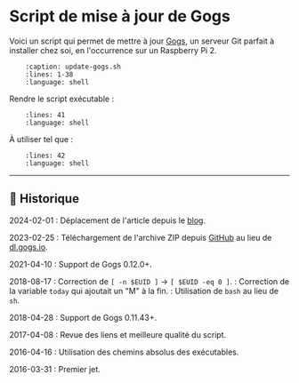 # Script de mise à jour de Gogs

Voici un script qui permet de mettre à jour [Gogs](https://gogs.io), un serveur Git parfait à installer chez soi, en l'occurrence sur un Raspberry Pi 2.

```{literalinclude} snippets/script-de-mise-a-jour-de-gogs.sh
    :caption: update-gogs.sh
    :lines: 1-38
    :language: shell
```

Rendre le script exécutable :

```{literalinclude} snippets/script-de-mise-a-jour-de-gogs.sh
    :lines: 41
    :language: shell
```

À utiliser tel que :

```{literalinclude} snippets/script-de-mise-a-jour-de-gogs.sh
    :lines: 42
    :language: shell
```

---

## 📜 Historique

2024-02-01
: Déplacement de l'article depuis le [blog](https://www.tiger-222.fr/?d=2016/03/31/15/25/19-script-de-mise-a-jour-de-gogs).

2023-02-25
: Téléchargement de l'archive ZIP depuis [GitHub](https://github.com/gogs/gogs/releases) au lieu de [dl.gogs.io](https://dl.gogs.io/).

2021-04-10
: Support de Gogs 0.12.0+.

2018-08-17
: Correction de `[ -n $EUID ]` → `[ $EUID -eq 0 ]`.
: Correction de la variable `today` qui ajoutait un "M" à la fin.
: Utilisation de `bash` au lieu de `sh`.

2018-04-28
: Support de Gogs 0.11.43+.

2017-04-08
: Revue des liens et meilleure qualité du script.

2016-04-16
: Utilisation des chemins absolus des exécutables.

2016-03-31
: Premier jet.
